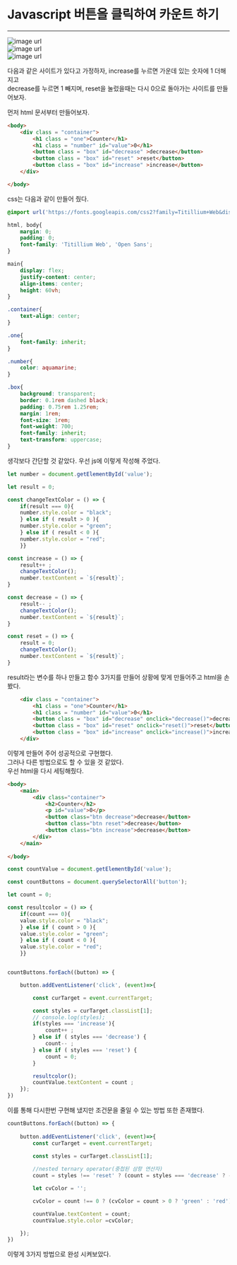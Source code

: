# Javascript 버튼을 클릭하여 카운트 하기
    
-----------------------------------------------------------------------------------------------------------------------------------------------------    
   
![image url](https://github.com/12OneTwo12/TIL/blob/main/Javascript/counter1.png?raw=true)  
![image url](https://github.com/12OneTwo12/TIL/blob/main/Javascript/counter2.png?raw=true)  
![image url](https://github.com/12OneTwo12/TIL/blob/main/Javascript/counter3.png?raw=true)  
  
  다음과 같은 사이트가 있다고 가정하자, increase를 누르면 가운데 있는 숫자에 1 더해지고  
  decrease를 누르면 1 빼지며, reset을 눌렀을때는 다시 0으로 돌아가는 사이트를 만들어보자.  
  
  먼저 html 문서부터 만들어보자.  
  
```html
<body>
    <div class = "container">
        <h1 class = "one">Counter</h1>
        <h1 class = "number" id="value">0</h1>
        <button class = "box" id="decrease" >decrease</button>
        <button class = "box" id="reset" >reset</button>
        <button class = "box" id="increase" >increase</button>
    </div>

</body>
```  
  
  css는 다음과 같이 만들어 줬다.  
    
```css
@import url('https://fonts.googleapis.com/css2?family=Titillium+Web&display=swap');

html, body{
    margin: 0;
    padding: 0;
    font-family: 'Titillium Web', 'Open Sans';
}

main{
    display: flex;
    justify-content: center;
    align-items: center;
    height: 60vh;
}

.container{
    text-align: center;
}

.one{
    font-family: inherit;
}

.number{
    color: aquamarine;
}

.box{
    background: transparent;
    border: 0.1rem dashed black;
    padding: 0.75rem 1.25rem;
    margin: 1rem;
    font-size: 1rem;
    font-weight: 700;
    font-family: inherit;
    text-transform: uppercase;
}  
```  
  
  생각보다 간단할 것 같았다. 
  우선 js에 이렇게 작성해 주었다.  
    
```javascript
let number = document.getElementById('value');

let result = 0;

const changeTextColor = () => { 
    if(result === 0){
    number.style.color = "black";
    } else if ( result > 0 ){
    number.style.color = "green";
    } else if ( result < 0 ){
    number.style.color = "red";
    }}

const increase = () => { 
    result++ ;
    changeTextColor();
    number.textContent = `${result}`;
}

const decrease = () => {
    result-- ;
    changeTextColor();
    number.textContent = `${result}`;
}

const reset = () => {
    result = 0;
    changeTextColor();
    number.textContent = `${result}`;
}
```  
  
  result라는 변수를 하나 만들고 함수 3가지를 만들어 상황에 맞게 만들어주고 html을 손봤다.  
    
```html
    <div class = "container">
        <h1 class = "one">Counter</h1>
        <h1 class = "number" id="value">0</h1>
        <button class = "box" id="decrease" onclick="decrease()">decrease</button>
        <button class = "box" id="reset" onclick="reset()">reset</button>
        <button class = "box" id="increase" onclick="increase()">increase</button>
    </div>
```  
  
  이렇게 만들어 주어 성공적으로 구현했다.  
  그러나 다른 방법으로도 할 수 있을 것 같았다.  
  우선 html을 다시 세팅해줬다.  
    
```html
<body>
    <main>
        <div class="container">
            <h2>Counter</h2>
            <p id="value">0</p>
            <button class="btn decrease">decrease</button>
            <button class="btn reset">decrease</button>
            <button class="btn increase">decrease</button>
        </div>
    </main>
    
</body>
```  
  
```javascript
const countValue = document.getElementById('value');

const countButtons = document.querySelectorAll('button');

let count = 0;

const resultcolor = () => { 
    if(count === 0){
    value.style.color = "black";
    } else if ( count > 0 ){
    value.style.color = "green";
    } else if ( count < 0 ){
    value.style.color = "red";
    }}


countButtons.forEach((button) => {

    button.addEventListener('click', (event)=>{

        const curTarget = event.currentTarget;

        const styles = curTarget.classList[1];
        // console.log(styles);
        if(styles === 'increase'){
            count++ ;
        } else if ( styles === 'decrease') {
            count-- ;
        } else if ( styles === 'reset') {
            count = 0;
        }

        resultcolor();
        countValue.textContent = count ;
    });
}) 
```  
  
  이를 통해 다시한번 구현해 냈지만 조건문을 줄일 수 있는 방법 또한 존재했다.  
    
```javascript
countButtons.forEach((button) => { 
    
    button.addEventListener('click', (event)=>{
        const curTarget = event.currentTarget;
        
        const styles = curTarget.classList[1];

        //nested ternary operator(중첩된 삼항 연산자)
        count = styles !== 'reset' ? (count = styles === 'decrease' ? --count : ++count) : 0;

        let cvColor = '';

        cvColor = count !== 0 ? (cvColor = count > 0 ? 'green' : 'red') : 'grey';

        countValue.textContent = count;
        countValue.style.color =cvColor;

    });
})
``` 
  
  이렇게 3가지 방법으로 완성 시켜보았다.  
  
